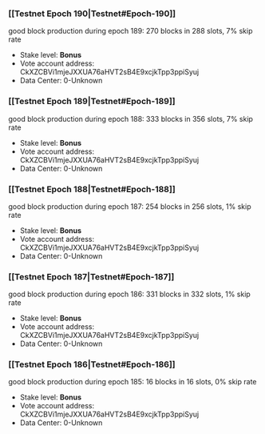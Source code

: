 ### [[Testnet Epoch 190|Testnet#Epoch-190]]
good block production during epoch 189: 270 blocks in 288 slots, 7% skip rate
* Stake level: **Bonus** 
* Vote account address: CkXZCBVi1mjeJXXUA76aHVT2sB4E9xcjkTpp3ppiSyuj
* Data Center: 0-Unknown
### [[Testnet Epoch 189|Testnet#Epoch-189]]
good block production during epoch 188: 333 blocks in 356 slots, 7% skip rate
* Stake level: **Bonus** 
* Vote account address: CkXZCBVi1mjeJXXUA76aHVT2sB4E9xcjkTpp3ppiSyuj
* Data Center: 0-Unknown
### [[Testnet Epoch 188|Testnet#Epoch-188]]
good block production during epoch 187: 254 blocks in 256 slots, 1% skip rate
* Stake level: **Bonus** 
* Vote account address: CkXZCBVi1mjeJXXUA76aHVT2sB4E9xcjkTpp3ppiSyuj
* Data Center: 0-Unknown
### [[Testnet Epoch 187|Testnet#Epoch-187]]
good block production during epoch 186: 331 blocks in 332 slots, 1% skip rate
* Stake level: **Bonus** 
* Vote account address: CkXZCBVi1mjeJXXUA76aHVT2sB4E9xcjkTpp3ppiSyuj
* Data Center: 0-Unknown
### [[Testnet Epoch 186|Testnet#Epoch-186]]
good block production during epoch 185: 16 blocks in 16 slots, 0% skip rate
* Stake level: **Bonus** 
* Vote account address: CkXZCBVi1mjeJXXUA76aHVT2sB4E9xcjkTpp3ppiSyuj
* Data Center: 0-Unknown